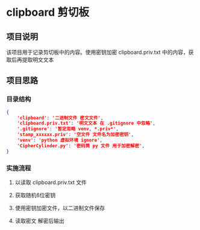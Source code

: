 # clipboard 剪切板

## 项目说明

该项目用于记录剪切板中的内容。使用密钥加密 clipboard.priv.txt 中的内容，获取后再提取明文文本

## 项目思路

### 目录结构

```json
{
    'clipboard': '二进制文件 密文文件', 
    'clipboard.priv.txt': '明文文本 在 .gitignore 中忽略', 
    '.gitignore': '暂定忽略 venv, *.priv*', 
    'stamp_xxxxxx.priv': '空文件 文件名为加密密钥', 
    'venv': 'python 虚拟环境 ignore', 
    'CipherCylinder.py': '密码筒 py 文件 用于加密解密', 
}
```

### 实施流程

1. 以读取 clipboard.priv.txt 文件

2. 获取随机6位密钥

3. 使用密钥加密文件，以二进制文件保存

4. 读取密文 解密后输出
